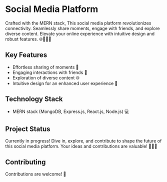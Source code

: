 <h1>Social Media Platform</h1>

<p>
  Crafted with the MERN stack, This social media platform revolutionizes
  connectivity. Seamlessly share moments, engage with friends, and explore
  diverse content. Elevate your online experience with intuitive design and
  robust features. 🌐📱💬🚀
</p>

<h2>Key Features</h2>
<ul>
  <li>Effortless sharing of moments 📸</li>
  <li>Engaging interactions with friends 💬</li>
  <li>Exploration of diverse content 🌐</li>
  <li>Intuitive design for an enhanced user experience 🚀</li>
</ul>

<h2>Technology Stack</h2>
<ul>
  <li>MERN stack (MongoDB, Express.js, React.js, Node.js) 💻</li>
</ul>

<h2>Project Status</h2>
<p>
  Currently in progress! Dive in, explore, and contribute to shape the future of this social media platform. Your ideas and contributions are valuable! 🚀👩‍💻
</p>

<h2>Contributing</h2>
<p>Contributions are welcome! 🤝</p>
